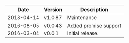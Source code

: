 | Date        | Version | Description |
| ----------- | ------- | ----------- |
| 2018-04-14  | v1.0.87 | Maintenance |
| 2016-08-05  | v0.0.43 | Added promise support |
| 2016-03-04  | v0.0.1  | Initial release. |
